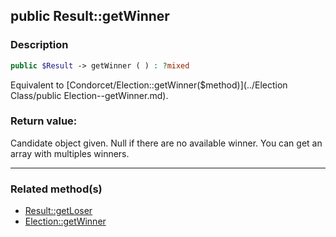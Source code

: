 ## public Result::getWinner

### Description    

```php
public $Result -> getWinner ( ) : ?mixed
```

Equivalent to [Condorcet/Election::getWinner($method)](../Election Class/public Election--getWinner.md).    


### Return value:   

Candidate object given. Null if there are no available winner.
You can get an array with multiples winners.


---------------------------------------

### Related method(s)      

* [Result::getLoser](../Result%20Class/public%20Result--getLoser.md)    
* [Election::getWinner](../Election%20Class/public%20Election--getWinner.md)    

